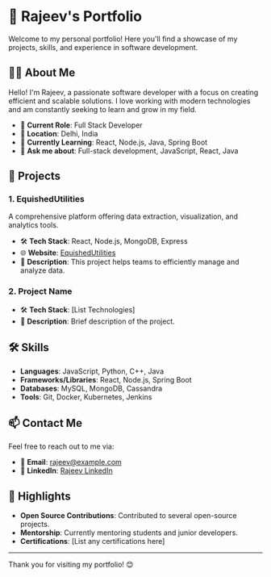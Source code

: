 # 🚀 Rajeev's Portfolio

Welcome to my personal portfolio! Here you'll find a showcase of my projects, skills, and experience in software development. 

## 👨‍💻 About Me

Hello! I'm Rajeev, a passionate software developer with a focus on creating efficient and scalable solutions. I love working with modern technologies and am constantly seeking to learn and grow in my field.

- 💼 **Current Role**: Full Stack Developer
- 📍 **Location**: Delhi, India
- 🌱 **Currently Learning**: React, Node.js, Java, Spring Boot
- 💬 **Ask me about**: Full-stack development, JavaScript, React, Java

## 💼 Projects

### 1. **EquishedUtilities**
A comprehensive platform offering data extraction, visualization, and analytics tools.
- 🛠️ **Tech Stack**: React, Node.js, MongoDB, Express
- 🌐 **Website**: [EquishedUtilities](https://www.equishedutilities.com)
- 📖 **Description**: This project helps teams to efficiently manage and analyze data.

### 2. **Project Name**
- 🛠️ **Tech Stack**: [List Technologies]
- 📖 **Description**: Brief description of the project.

## 🛠️ Skills

- **Languages**: JavaScript, Python, C++, Java
- **Frameworks/Libraries**: React, Node.js, Spring Boot
- **Databases**: MySQL, MongoDB, Cassandra
- **Tools**: Git, Docker, Kubernetes, Jenkins

## 📫 Contact Me

Feel free to reach out to me via:
- 📧 **Email**: rajeev@example.com
- 💼 **LinkedIn**: [Rajeev LinkedIn](https://www.linkedin.com/in/rajeev)

## 🌟 Highlights

- **Open Source Contributions**: Contributed to several open-source projects.
- **Mentorship**: Currently mentoring students and junior developers.
- **Certifications**: [List any certifications here]

---

Thank you for visiting my portfolio! 😊
